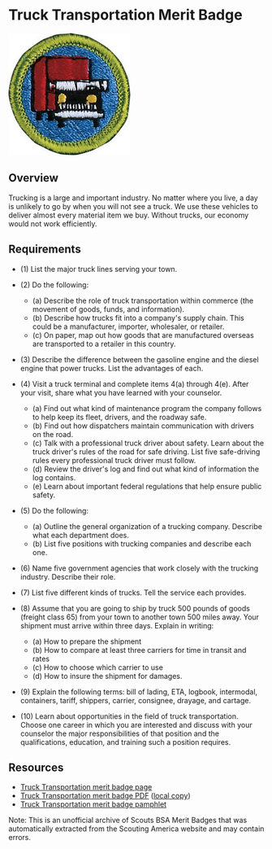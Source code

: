 

# Truck Transportation Merit Badge

![Truck Transportation Merit Badge](images/truck-transportation-merit-badge.jpg)

## Overview



Trucking is a large and important industry. No matter where you live, a day is unlikely to go by when you will not see a truck. We use these vehicles to deliver almost every material item we buy. Without trucks, our economy would not work efficiently.

## Requirements

* (1) List the major truck lines serving your town.
* (2) Do the following:
    * (a) Describe the role of truck transportation within commerce (the movement of goods, funds, and information).
    * (b) Describe how trucks fit into a company's supply chain. This could be a manufacturer, importer, wholesaler, or retailer.
    * (c) On paper, map out how goods that are manufactured overseas are transported to a retailer in this country.


* (3) Describe the difference between the gasoline engine and the diesel engine that power trucks. List the advantages of each.
* (4) Visit a truck terminal and complete items 4(a) through 4(e). After your visit, share what you have learned with your counselor.
    * (a) Find out what kind of maintenance program the company follows to help keep its fleet, drivers, and the roadway safe.
    * (b) Find out how dispatchers maintain communication with drivers on the road.
    * (c) Talk with a professional truck driver about safety. Learn about the truck driver's rules of the road for safe driving. List five safe-driving rules every professional truck driver must follow.
    * (d) Review the driver's log and find out what kind of information the log contains.
    * (e) Learn about important federal regulations that help ensure public safety.


* (5) Do the following:
    * (a) Outline the general organization of a trucking company. Describe what each department does.
    * (b) List five positions with trucking companies and describe each one.


* (6) Name five government agencies that work closely with the trucking industry. Describe their role.
* (7) List five different kinds of trucks. Tell the service each provides.
* (8) Assume that you are going to ship by truck 500 pounds of goods (freight class 65) from your town to another town 500 miles away. Your shipment must arrive within three days. Explain in writing:
    * (a) How to prepare the shipment
    * (b) How to compare at least three carriers for time in transit and rates
    * (c) How to choose which carrier to use
    * (d) How to insure the shipment for damages.


* (9) Explain the following terms: bill of lading, ETA, logbook, intermodal, containers, tariff, shippers, carrier, consignee, drayage, and cartage.
* (10) Learn about opportunities in the field of truck transportation. Choose one career in which you are interested and discuss with your counselor the major responsibilities of that position and the qualifications, education, and training such a position requires.


## Resources

- [Truck Transportation merit badge page](https://www.scouting.org/merit-badges/truck-transportation/)
- [Truck Transportation merit badge PDF](https://filestore.scouting.org/filestore/Merit_Badge_ReqandRes/Pamphlets/Truck%20Transportation_2025.pdf) ([local copy](files/truck-transportation-merit-badge.pdf))
- [Truck Transportation merit badge pamphlet](https://www.scoutshop.org/truck-transportation-merit-badge-pamphlet-35961.html)

Note: This is an unofficial archive of Scouts BSA Merit Badges that was automatically extracted from the Scouting America website and may contain errors.